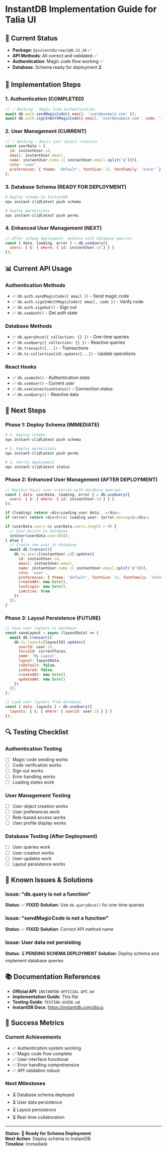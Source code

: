 # InstantDB Implementation Guide for Talia UI

## 🎯 **Current Status**
- **Package**: `@instantdb/react@0.21.26` ✅
- **API Methods**: All correct and validated ✅
- **Authentication**: Magic code flow working ✅
- **Database**: Schema ready for deployment ⏳

## 🔧 **Implementation Steps**

### **1. Authentication (COMPLETED)**
```javascript
// ✅ Working - Magic Code Authentication
await db.auth.sendMagicCode({ email: 'user@example.com' });
await db.auth.signInWithMagicCode({ email: 'user@example.com', code: '123456' });
```

### **2. User Management (CURRENT)**
```javascript
// ✅ Working - Basic user object creation
const userData = {
  id: instantUser.id,
  email: instantUser.email,
  name: instantUser.name || instantUser.email.split('@')[0],
  role: 'user',
  preferences: { theme: 'default', fontSize: 12, fontFamily: 'Inter' }
};
```

### **3. Database Schema (READY FOR DEPLOYMENT)**
```bash
# Deploy schema to InstantDB
npx instant-cli@latest push schema

# Deploy permissions
npx instant-cli@latest push perms
```

### **4. Enhanced User Management (NEXT)**
```javascript
// After schema deployment, enhance with database queries
const { data, loading, error } = db.useQuery({
  users: { $: { where: { id: instantUser.id } } }
});
```

## 📊 **Current API Usage**

### **Authentication Methods**
- ✅ `db.auth.sendMagicCode({ email })` - Send magic code
- ✅ `db.auth.signInWithMagicCode({ email, code })` - Verify code
- ✅ `db.auth.signOut()` - Sign out
- ✅ `db.useAuth()` - Get auth state

### **Database Methods**
- ✅ `db.queryOnce({ collection: {} })` - One-time queries
- ✅ `db.useQuery({ collection: {} })` - Reactive queries
- ✅ `db.transact([...])` - Transactions
- ✅ `db.tx.collection[id].update({...})` - Update operations

### **React Hooks**
- ✅ `db.useAuth()` - Authentication state
- ✅ `db.useUser()` - Current user
- ✅ `db.useConnectionStatus()` - Connection status
- ✅ `db.useQuery()` - Reactive data

## 🚀 **Next Steps**

### **Phase 1: Deploy Schema (IMMEDIATE)**
```bash
# 1. Deploy schema
npx instant-cli@latest push schema

# 2. Deploy permissions
npx instant-cli@latest push perms

# 3. Verify deployment
npx instant-cli@latest status
```

### **Phase 2: Enhanced User Management (AFTER DEPLOYMENT)**
```javascript
// Replace basic user creation with database queries
const { data: userData, loading, error } = db.useQuery({
  users: { $: { where: { id: instantUser.id } } }
});

if (loading) return <div>Loading user data...</div>;
if (error) return <div>Error loading user: {error.message}</div>;

if (userData.users && userData.users.length > 0) {
  // User exists in database
  setUser(userData.users[0]);
} else {
  // Create new user in database
  await db.transact([
    db.tx.users[instantUser.id].update({
      id: instantUser.id,
      email: instantUser.email,
      name: instantUser.name || instantUser.email.split('@')[0],
      role: 'user',
      preferences: { theme: 'default', fontSize: 12, fontFamily: 'Inter' },
      createdAt: new Date(),
      lastLogin: new Date(),
      isActive: true
    })
  ]);
}
```

### **Phase 3: Layout Persistence (FUTURE)**
```javascript
// Save user layouts to database
const saveLayout = async (layoutData) => {
  await db.transact([
    db.tx.layouts[layoutId].update({
      userId: user.id,
      focusId: currentFocus,
      name: 'My Layout',
      layout: layoutData,
      isDefault: false,
      isShared: false,
      createdAt: new Date(),
      updatedAt: new Date()
    })
  ]);
};

// Load user layouts from database
const { data: layouts } = db.useQuery({
  layouts: { $: { where: { userId: user.id } } }
});
```

## 🔍 **Testing Checklist**

### **Authentication Testing**
- [ ] Magic code sending works
- [ ] Code verification works
- [ ] Sign out works
- [ ] Error handling works
- [ ] Loading states work

### **User Management Testing**
- [ ] User object creation works
- [ ] User preferences work
- [ ] Role-based access works
- [ ] User profile display works

### **Database Testing (After Deployment)**
- [ ] User queries work
- [ ] User creation works
- [ ] User updates work
- [ ] Layout persistence works

## 🐛 **Known Issues & Solutions**

### **Issue: "db.query is not a function"**
**Status**: ✅ **FIXED**
**Solution**: Use `db.queryOnce()` for one-time queries

### **Issue: "sendMagicCode is not a function"**
**Status**: ✅ **FIXED**
**Solution**: Correct API method name

### **Issue: User data not persisting**
**Status**: ⏳ **PENDING SCHEMA DEPLOYMENT**
**Solution**: Deploy schema and implement database queries

## 📚 **Documentation References**

- **Official API**: `INSTANTDB-OFFICIAL-API.md`
- **Implementation Guide**: This file
- **Testing Guide**: `TESTING-GUIDE.md`
- **InstantDB Docs**: https://instantdb.com/docs

## 🎯 **Success Metrics**

### **Current Achievements**
- ✅ Authentication system working
- ✅ Magic code flow complete
- ✅ User interface functional
- ✅ Error handling comprehensive
- ✅ API validation robust

### **Next Milestones**
- ⏳ Database schema deployed
- ⏳ User data persistence
- ⏳ Layout persistence
- ⏳ Real-time collaboration

---

**Status**: 🚀 **Ready for Schema Deployment**  
**Next Action**: Deploy schema to InstantDB  
**Timeline**: Immediate
